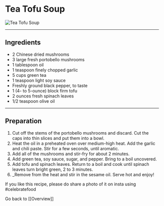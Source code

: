 
# Tea Tofu Soup

![Tea Tofu Soup](https://choosingchia.com/jessh-jessh/uploads/2021/02/Korean-Tofu-Soup-10-680x1020.jpg)

*** 
## Ingredients

-   2 Chinese dried mushrooms
-   3 large fresh portobello mushrooms
-   1 tablespoon oil
-   1 teaspoon finely chopped garlic
-   5 cups green tea
-   1 teaspoon light soy sauce    
-   Freshly ground black pepper, to taste
-   1 (4- to 5-ounce) block firm tofu
-   2 ounces fresh spinach leaves
-   1/2 teaspoon olive oil

***
## Preparation

1. Cut off the stems of the portobello mushrooms and discard. Cut the caps into thin slices and put them into a bowl.
2. Heat the oil in a preheated oven over medium-high heat. Add the garlic and chili paste. Stir for a few seconds, until aromatic.
3. Add all of the mushrooms and stir-fry for about 2 minutes.
4. Add green tea, soy sauce, sugar, and pepper. Bring to a boil uncovered.
5. Add tofu and spinach leaves. Return to a boil and cook until spinach leaves turn bright green, 2 to 3 minutes.
6. _Remove from the heat and stir in the sesame oil. Serve hot and enjoy!


If you like this recipe, please do share a photo of it on insta using #celebratefood 


Go back to [[Overview]]
